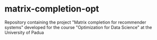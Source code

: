 # matrix-completion-opt
Repository containing the project "Matrix completion for recommender systems" developed for the course "Optimization for Data Science" at the University of Padua
